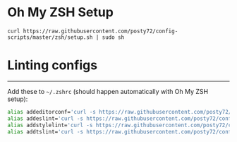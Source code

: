 # Oh My ZSH Setup

```
curl https://raw.githubusercontent.com/posty72/config-scripts/master/zsh/setup.sh | sudo sh
```

# Linting configs
---
Add these to `~/.zshrc` (should happen automatically with Oh My ZSH setup):

```bash
alias addeditorconf='curl -s https://raw.githubusercontent.com/posty72/config-scripts/master/.editorconfig > .editorconfig'
alias addeslint='curl -s https://raw.githubusercontent.com/posty72/config-scripts/master/.eslintrc > .stylelintrc.json && npm i -D eslint eslint-plugin-babel eslint-plugin-react eslint-plugin-filenames eslint-plugin-import'
alias addstylelint='curl -s https://raw.githubusercontent.com/posty72/config-scripts/master/.stylelintrc > .stylelintrc && npm i -D stylelint stylelint-order'
alias addtslint='curl -s https://raw.githubusercontent.com/posty72/config-scripts/master/tslint > tslint.json && npm i -D tslint'
``` 